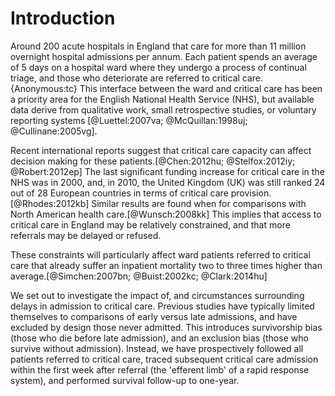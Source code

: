 # Introduction

Around 200 acute hospitals in England that care for more than 11 million overnight hospital admissions per annum. Each patient spends an average of 5 days on a hospital ward where they undergo a process of continual triage, and those who deteriorate are referred to critical care.{Anonymous:tc} This interface between the ward and critical care has been a priority area for the English National Health Service (NHS), but available data derive from qualitative work, small retrospective studies, or voluntary reporting systems [@Luettel:2007va; @McQuillan:1998uj; @Cullinane:2005vg].

Recent international reports suggest that critical care capacity can affect decision making for these patients.[@Chen:2012hu; @Stelfox:2012iy; @Robert:2012ep] The last significant funding increase for critical care in the NHS was in 2000, and, in 2010, the United Kingdom (UK) was still ranked 24 out of 28 European countries in terms of critical care provision.[@Rhodes:2012kb] Similar results are found when for comparisons with North American health care.[@Wunsch:2008kk] This implies that access to critical care in England may be relatively constrained, and that more referrals may be delayed or refused.

These constraints will particularly affect ward patients referred to critical care that already suffer an inpatient mortality two to three times higher than average.[@Simchen:2007bn; @Buist:2002kc; @Clark:2014hu]

We set out to investigate the impact of, and circumstances surrounding delays in admission to critical care. Previous studies have typically limited themselves to comparisons of early versus late admissions, and have excluded by design those never admitted. This introduces survivorship bias (those who die before late admission), and an exclusion bias (those who survive without admission). Instead, we have prospectively followed all patients referred to critical care, traced subsequent critical care admission within the first week after referral (the 'efferent limb' of a rapid response system), and performed survival follow-up to one-year.